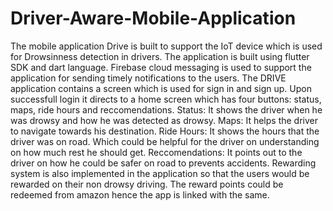 # Driver-Aware-Mobile-Application
The mobile application Drive is built to support the IoT device which is used for Drowsinness detection in drivers.
The application is built using flutter SDK and dart language. Firebase cloud messaging is used to support the application for sending timely notifications to the users.
The DRIVE application contains a screen which is used for sign in and sign up. Upon successfull login it directs to a home screen which has four buttons: status, maps, ride hours and reccomendations.
Status: It shows the driver when he was drowsy and how he was detected as drowsy. 
Maps: It helps the driver to navigate towards his destination.
Ride Hours: It shows the hours that the driver was on road. Which could be helpful for the driver on understanding on how much rest he should get.
Reccomendations: It points out to the driver on how he could be safer on road to prevents accidents.
Rewarding system is also implemented in the application so that the users would be rewarded on their non drowsy driving. The reward points could be redeemed from amazon hence the app is linked with the same.
